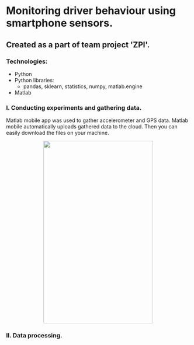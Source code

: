 # Monitoring driver behaviour using smartphone sensors.
## Created as a part of team project 'ZPI'.
### Technologies:
* Python
* Python libraries: 
  * pandas, sklearn, statistics, numpy, matlab.engine
* Matlab
### I. Conducting experiments and gathering data.
Matlab mobile app was used to gather accelerometer and GPS data. Matlab mobile automatically uploads gathered data to the cloud. Then you can easily download the files on your machine.

<p align='center'>
<img align="center" width="300" height="500" src="https://play-lh.googleusercontent.com/-y6uiyXP3XyGVdlRt7AvDf8utdrbn4-X44EE0wmrnHgspS_AS0nxuW5OhMA1NpaVx_k=w1920-h977-rw">
</p>


### II. Data processing.

